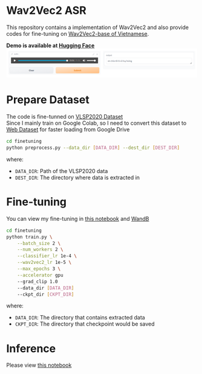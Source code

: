 # Wav2Vec2 ASR
This repository contains a implementation of Wav2Vec2 and also provide codes for fine-tuning on [Wav2Vec2-base of Vietnamese](https://huggingface.co/nguyenvulebinh/wav2vec2-base-vi). <br>

**Demo is available at [Hugging Face](https://hoang1007-wav2vec2.hf.space)**
![image info](assets/demo.png)

# Prepare Dataset
The code is fine-tunned on [VLSP2020 Dataset](https://institute.vinbigdata.org/events/vinbigdata-chia-se-100-gio-du-lieu-tieng-noi-cho-cong-dong/) <br>
Since I mainly train on Google Colab, so I need to convert this dataset to [Web Dataset](https://github.com/webdataset/webdataset) for faster loading from Google Drive
```bash
cd finetuning
python preprocess.py --data_dir [DATA_DIR] --dest_dir [DEST_DIR]
```
where:
- `DATA_DIR`: Path of the VLSP2020 data
- `DEST_DIR`: The directory where data is extracted in

# Fine-tuning
You can view my fine-tuning in [this notebook](./notebooks/) and [WandB](https://wandb.ai/hoang1007/Wav2Vec2?workspace=user-hoang1007)
```bash
cd finetuning
python train.py \
    --batch_size 2 \
    --num_workers 2 \
    --classifier_lr 1e-4 \
    --wav2vec2_lr 1e-5 \
    --max_epochs 3 \
    --accelerator gpu
    --grad_clip 1.0
    --data_dir [DATA_DIR]
    --ckpt_dir [CKPT_DIR]
```
where:
- `DATA_DIR`: The directory that contains extracted data
- `CKPT_DIR`: The directory that checkpoint would be saved

# Inference
Please view [this notebook](./notebooks/)
